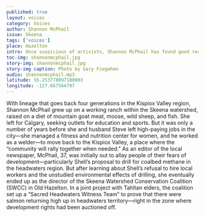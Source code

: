 ```yaml
---
published: true
layout: voices
category: Voices
author: Shannon McPhail
issue: Skeena
tags: ['voices']
place: Hazelton
intro: Once suspicious of activists, Shannon McPhail has found good reason to join them, and lead them.
toc-img: shannonmcphail.jpg
story-img: shannonmcphail.jpg
story-img caption: Photo by Gary Fiegehen
audio: shannonmcphail.mp3
latitude: 55.253778097100003
longitude: -127.667564797
---
```

With lineage that goes back four generations in the Kispiox Valley region, Shannon McPhail grew up on a working ranch within the Skeena watershed, raised on a diet of mountain goat meat, moose, wild sheep, and fish.
She left for Calgary, seeking outlets for education and sports. But it was only a number of years before she and husband Steve left high-paying jobs in the city—she managed a fitness and nutrition center for women, and he worked as a welder—to move back to the Kispiox Valley, a place where the “community will rally together when needed.” 
As an editor of the local newspaper, McPhail, 37, was initially out to allay people of their fears of development—particularly Shell’s proposal to drill for coalbed methane in the headwaters region. But after learning about Shell’s refusal to hire local workers and the unstudied environmental effects of drilling, she eventually ended up as the director of the Skeena Watershed Conservation Coalition (SWCC) in Old Hazelton. In a joint project with Tahltan elders, the coalition set up a “Sacred Headwaters Witness Team” to prove that there were salmon returning high up in headwaters territory—right in the zone where development rights had been auctioned off.  
